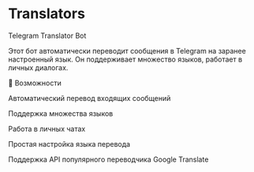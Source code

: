 # Translators
Telegram Translator Bot

Этот бот автоматически переводит сообщения в Telegram на заранее настроенный язык. Он поддерживает множество языков, работает в личных диалогах.

🚀 Возможности

Автоматический перевод входящих сообщений

Поддержка множества языков

Работа в личных чатах

Простая настройка языка перевода

Поддержка API популярного переводчика Google Translate
